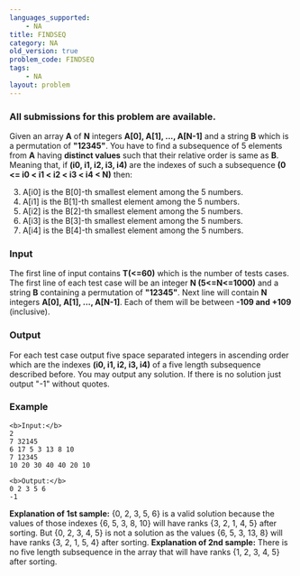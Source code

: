 ```yaml
---
languages_supported:
    - NA
title: FINDSEQ
category: NA
old_version: true
problem_code: FINDSEQ
tags:
    - NA
layout: problem
---
```

###  All submissions for this problem are available. 

Given an array **A** of **N** integers **A\[0\], A\[1\], ..., A\[N-1\]** and a string **B** which is a permutation of **"12345"**. 
You have to find a subsequence of 5 elements from **A** having **distinct values** such that their relative order is same as **B**. 
 Meaning that, if **(i0, i1, i2, i3, i4)** are the indexes of such a subsequence  **(0 <= i0 < i1 < i2 < i3 < i4 < N)** then:

3. A\[i0\] is the B\[0\]-th smallest element among the 5 numbers.
4. A\[i1\] is the B\[1\]-th smallest element among the 5 numbers.
5. A\[i2\] is the B\[2\]-th smallest element among the 5 numbers.
6. A\[i3\] is the B\[3\]-th smallest element among the 5 numbers.
7. A\[i4\] is the B\[4\]-th smallest element among the 5 numbers.
### Input

The first line of input contains **T(<=60)** which is the number of tests cases. The first line of each test case will be an integer **N (5<=N<=1000)** and a string **B** containing a permutation of **"12345"**. Next line will contain **N** integers **A\[0\], A\[1\], ..., A\[N-1\]**. Each of them will be between **-109 and +109** (inclusive).

### Output

For each test case output five space separated integers in ascending order which are the indexes **(i0, i1, i2, i3, i4)** of a five length subsequence described before. You may output any solution. If there is no solution just output "-1" without quotes.

### Example

```
<b>Input:</b>
2
7 32145
6 17 5 3 13 8 10
7 12345
10 20 30 40 40 20 10

<b>Output:</b>
0 2 3 5 6
-1

```


**Explanation of 1st sample:** {0, 2, 3, 5, 6} is a valid solution because the values of those indexes {6, 5, 3, 8, 10} will have ranks {3, 2, 1, 4, 5} after sorting. But {0, 2, 3, 4, 5} is not a solution as the values {6, 5, 3, 13, 8} will have ranks {3, 2, 1, 5, 4} after sorting. 
**Explanation of 2nd sample:** There is no five length subsequence in the array that will have ranks {1, 2, 3, 4, 5} after sorting.